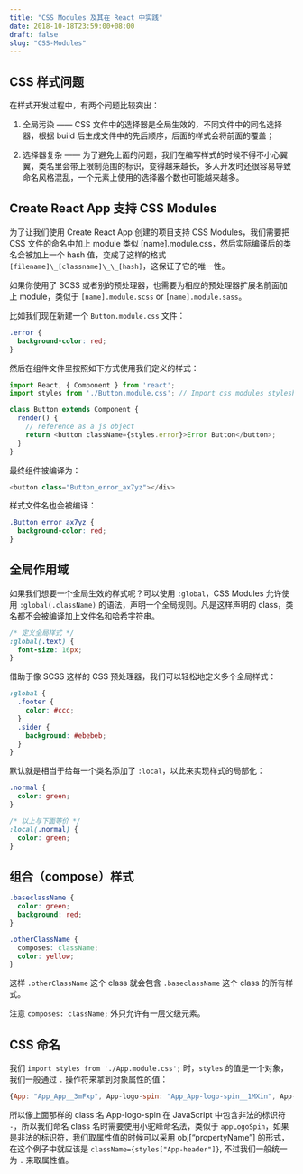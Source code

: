 ```yaml
---
title: "CSS Modules 及其在 React 中实践"
date: 2018-10-18T23:59:00+08:00
draft: false
slug: "CSS-Modules"
---
```


## CSS 样式问题

在样式开发过程中，有两个问题比较突出：

1. 全局污染 —— CSS 文件中的选择器是全局生效的，不同文件中的同名选择器，根据 build 后生成文件中的先后顺序，后面的样式会将前面的覆盖；

2. 选择器复杂 —— 为了避免上面的问题，我们在编写样式的时候不得不小心翼翼，类名里会带上限制范围的标识，变得越来越长，多人开发时还很容易导致命名风格混乱，一个元素上使用的选择器个数也可能越来越多。

## Create React App 支持 CSS Modules

为了让我们使用 Create React App 创建的项目支持 CSS Modules，我们需要把 CSS 文件的命名中加上 module 类似 [name].module.css，然后实际编译后的类名会被加上一个 hash 值，变成了这样的格式 `[filename]\_[classname]\_\_[hash]`，这保证了它的唯一性。

如果你使用了 SCSS 或者别的预处理器，也需要为相应的预处理器扩展名前面加上 module，类似于 `[name].module.scss` or `[name].module.sass`。

比如我们现在新建一个 `Button.module.css` 文件：

```css
.error {
  background-color: red;
}
```

然后在组件文件里按照如下方式使用我们定义的样式：

```js
import React, { Component } from 'react';
import styles from './Button.module.css'; // Import css modules stylesheet as styles

class Button extends Component {
  render() {
    // reference as a js object
    return <button className={styles.error}>Error Button</button>;
  }
}
```

最终组件被编译为：

```js
<button class="Button_error_ax7yz"></div>
```

样式文件名也会被编译：

```css
.Button_error_ax7yz {
  background-color: red;
}
```

## 全局作用域

如果我们想要一个全局生效的样式呢？可以使用 `:global`，CSS Modules 允许使用 `:global(.className)` 的语法，声明一个全局规则。凡是这样声明的 class，类名都不会被编译加上文件名和哈希字符串。

```css
/* 定义全局样式 */
:global(.text) {
  font-size: 16px;
}
```

借助于像 SCSS 这样的 CSS 预处理器，我们可以轻松地定义多个全局样式：

```scss
:global {
  .footer {
    color: #ccc;
  }
  .sider {
    background: #ebebeb;
  }
}
```

默认就是相当于给每一个类名添加了 `:local`，以此来实现样式的局部化：

```css
.normal {
  color: green;
}

/* 以上与下面等价 */
:local(.normal) {
  color: green;
}
```

## 组合（compose）样式

```css
.baseclassName {
  color: green;
  background: red;
}

.otherClassName {
  composes: className;
  color: yellow;
}
```

这样 `.otherClassName` 这个 class 就会包含 `.baseclassName` 这个 class 的所有样式。

注意 `composes: className;` 外只允许有一层父级元素。

## CSS 命名

我们 `import styles from './App.module.css';` 时，`styles` 的值是一个对象，我们一般通过 `.` 操作符来拿到对象属性的值：

```js
{App: "App_App__3mFxp", App-logo-spin: "App_App-logo-spin__1MXin", App-header: "App_App-header__2SAu8", App-link: "App_App-link__3bOgN"}
```

所以像上面那样的 class 名 App-logo-spin 在 JavaScript 中包含非法的标识符 `-`，所以我们命名 class 名时需要使用小驼峰命名法，类似于 `appLogoSpin`，如果是非法的标识符，我们取属性值的时候可以采用 obj[“propertyName”] 的形式，在这个例子中就应该是 `className={styles["App-header"]}`, 不过我们一般统一为 `.` 来取属性值。